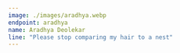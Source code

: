 ```yaml
---
image: ./images/aradhya.webp
endpoint: aradhya
name: Aradhya Deolekar
line: "Please stop comparing my hair to a nest"
---
```

